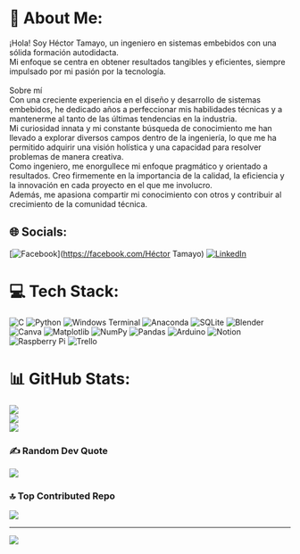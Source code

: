 # 💫 About Me:
¡Hola! Soy Héctor Tamayo, un ingeniero en sistemas embebidos con una sólida formación autodidacta. <br>Mi enfoque se centra en obtener resultados tangibles y eficientes, siempre impulsado por mi pasión por la tecnología.<br><br>Sobre mí<br>Con una creciente experiencia en el diseño y desarrollo de sistemas embebidos, he dedicado años a perfeccionar mis habilidades técnicas y a mantenerme al tanto de las últimas tendencias en la industria. <br>Mi curiosidad innata y mi constante búsqueda de conocimiento me han llevado a explorar diversos campos dentro de la ingeniería, lo que me ha permitido adquirir una visión holística y una capacidad para resolver problemas de manera creativa.<br>Como ingeniero, me enorgullece mi enfoque pragmático y orientado a resultados. Creo firmemente en la importancia de la calidad, la eficiencia y la innovación en cada proyecto en el que me involucro. <br>Además, me apasiona compartir mi conocimiento con otros y contribuir al crecimiento de la comunidad técnica.


## 🌐 Socials:
[![Facebook](https://img.shields.io/badge/Facebook-%231877F2.svg?logo=Facebook&logoColor=white)](https://facebook.com/Héctor Tamayo) [![LinkedIn](https://img.shields.io/badge/LinkedIn-%230077B5.svg?logo=linkedin&logoColor=white)](https://linkedin.com/héctortamayo) 

# 💻 Tech Stack:
![C](https://img.shields.io/badge/c-%2300599C.svg?style=flat&logo=c&logoColor=white) ![Python](https://img.shields.io/badge/python-3670A0?style=flat&logo=python&logoColor=ffdd54) ![Windows Terminal](https://img.shields.io/badge/Windows%20Terminal-%234D4D4D.svg?style=flat&logo=windows-terminal&logoColor=white) ![Anaconda](https://img.shields.io/badge/Anaconda-%2344A833.svg?style=flat&logo=anaconda&logoColor=white) ![SQLite](https://img.shields.io/badge/sqlite-%2307405e.svg?style=flat&logo=sqlite&logoColor=white) ![Blender](https://img.shields.io/badge/blender-%23F5792A.svg?style=flat&logo=blender&logoColor=white) ![Canva](https://img.shields.io/badge/Canva-%2300C4CC.svg?style=flat&logo=Canva&logoColor=white) ![Matplotlib](https://img.shields.io/badge/Matplotlib-%23ffffff.svg?style=flat&logo=Matplotlib&logoColor=black) ![NumPy](https://img.shields.io/badge/numpy-%23013243.svg?style=flat&logo=numpy&logoColor=white) ![Pandas](https://img.shields.io/badge/pandas-%23150458.svg?style=flat&logo=pandas&logoColor=white) ![Arduino](https://img.shields.io/badge/-Arduino-00979D?style=flat&logo=Arduino&logoColor=white) ![Notion](https://img.shields.io/badge/Notion-%23000000.svg?style=flat&logo=notion&logoColor=white) ![Raspberry Pi](https://img.shields.io/badge/-RaspberryPi-C51A4A?style=flat&logo=Raspberry-Pi) ![Trello](https://img.shields.io/badge/Trello-%23026AA7.svg?style=flat&logo=Trello&logoColor=white)
# 📊 GitHub Stats:
![](https://github-readme-stats.vercel.app/api?username=TamayoSH0212&theme=blue-green&hide_border=false&include_all_commits=false&count_private=false)<br/>
![](https://github-readme-streak-stats.herokuapp.com/?user=TamayoSH0212&theme=blue-green&hide_border=false)<br/>
![](https://github-readme-stats.vercel.app/api/top-langs/?username=TamayoSH0212&theme=blue-green&hide_border=false&include_all_commits=false&count_private=false&layout=compact)

### ✍️ Random Dev Quote
![](https://quotes-github-readme.vercel.app/api?type=vetical&theme=merko)

### 🔝 Top Contributed Repo
![](https://github-contributor-stats.vercel.app/api?username=TamayoSH0212&limit=5&theme=dark&combine_all_yearly_contributions=true)

---
[![](https://visitcount.itsvg.in/api?id=TamayoSH0212&icon=2&color=3)](https://visitcount.itsvg.in)

<!-- Proudly created with GPRM ( https://gprm.itsvg.in ) -->
